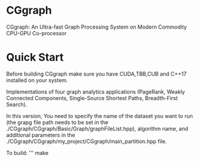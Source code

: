 # CGgraph

CGgraph: An Ultra-fast Graph Processing System on Modern Commodity CPU-GPU Co-processor

# Quick Start
Before building CGgraph make sure you have CUDA,TBB,CUB and C++17 installed on your system. 

Implementations of four graph analytics applications (PageRank, Weakly Connected Components, Single-Source Shortest Paths, Breadth-First Search).

In this version, You need to specify the name of the dataset you want to run (the grapg file path needs to be set in the ./CGgraph/CGgraph/Basic/Graph/graphFileList.hpp), algorithm name, and additional parameters in the ./CGgraph/CGgraph/my_project/CGgraph/main_partition.hpp file.

To build:
'''
make
